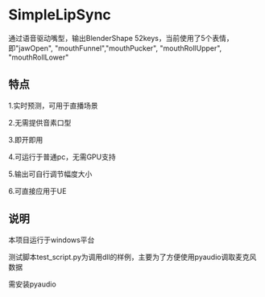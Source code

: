 # SimpleLipSync
通过语音驱动嘴型，输出BlenderShape 52keys，当前使用了5个表情，即"jawOpen", "mouthFunnel","mouthPucker", "mouthRollUpper", "mouthRollLower"

## 特点
1.实时预测，可用于直播场景

2.无需提供音素口型

3.即开即用

4.可运行于普通pc，无需GPU支持

5.输出可自行调节幅度大小

6.可直接应用于UE

## 说明
本项目运行于windows平台

测试脚本test_script.py为调用dll的样例，主要为了方便使用pyaudio调取麦克风数据

需安装pyaudio
